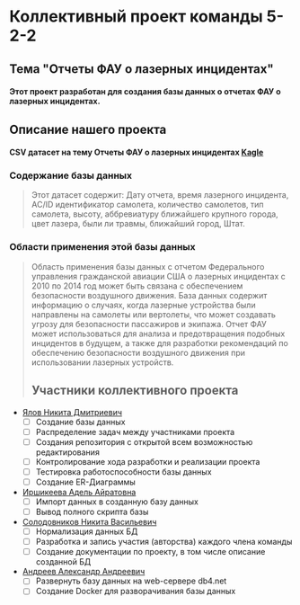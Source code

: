 # Коллективный проект команды 5-2-2
## Тема "Отчеты ФАУ о лазерных инцидентах"
#### Этот проект разработан для создания базы данных о отчетах ФАУ о лазерных инцидентах.
## Описание нашего проекта
#### CSV датасет на тему Отчеты ФАУ о лазерных инцидентах [Kagle](https://www.kaggle.com/datasets/crawford/laser-incident-report/)
### Содержание базы данных 
> Этот датасет содержит: Дату отчета, время лазерного инцидента, AC/ID идентификатор самолета, количество самолетов, тип самолета, высоту, аббревиатуру ближайшего крупного города, цвет лазера, были ли травмы, ближайший город, Штат.
>
### Области применения этой базы данных
> Область применения базы данных с отчетом Федерального управления гражданской авиации США о лазерных инцидентах с 2010 по 2014 год может быть связана с обеспечением безопасности воздушного движения. База данных содержит информацию о случаях, когда лазерные устройства были направлены на самолеты или вертолеты, что может создавать угрозу для безопасности пассажиров и экипажа. Отчет ФАУ может использоваться для анализа и предотвращения подобных инцидентов в будущем, а также для разработки рекомендаций по обеспечению безопасности воздушного движения при использовании лазерных устройств.
>
>## Участники коллективного проекта
* [Ялов Никита Дмитриевич](https://github.com/Boliti)
    - [ ] Создание базы данных
    - [ ] Распределение задач между участниками проекта
    - [ ] Создания репозитория с открытой всем возможностью редактирования
    - [ ] Контролирование хода разработки и реализации проекта
    - [ ] Тестировка работоспособности базы данных
    - [ ] Создание ER-Диаграммы
* [Иршикеева Адель Айратовна](https://github.com/Adel120305)
    - [ ] Импорт данных в созданную базу данных
    - [ ] Вывод полного скрипта базы
* [Солодовников Никита Васильевич ](https://github.com/NikitaS1712)
    - [ ] Нормализация данных БД
    - [ ] Разработка и запись участия (авторства) каждого члена команды
    - [ ] Создание документации по проекту, в том числе описание созданной БД 
* [Андреев Александр Андреевич](https://github.com/AlexAndreev120305)
    - [ ] Развернуть базу данных на web-сервере db4.net
    - [ ] Создание Docker для разворачивания базы данных
